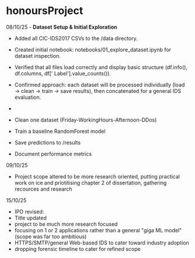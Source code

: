 # honoursProject

08/10/25 - **Dataset Setup & Initial Exploration**

- Added all CIC-IDS2017 CSVs to the /data directory.

- Created initial notebook: notebooks/01_explore_dataset.ipynb for dataset inspection.

- Verified that all files load correctly and display basic structure (df.info(), df.columns, df[' Label'].value_counts()).

- Confirmed approach: each dataset will be processed individually (load → clean → train → save results), then concatenated for a general IDS evaluation.

- 

- Clean one dataset (Friday-WorkingHours-Afternoon-DDos)

- Train a baseline RandomForest model

- Save predictions to /results

- Document performance metrics

09/10/25
- Project scope altered to be more research oriented, 
putting practical work on ice and priotitising chapter 2 of dissertation,
gathering recources and research


15/10/25
- IPO revised:
- Title updated
- project to be much more research focused
- focusing on 1 or 2 applications rather than a general "giga ML model" (scope was far too ambitious) 
- HTTPS/SMTP/general Web-based IDS to cater toward industry adoption
- dropping forensic timeline to cater for refined scope
